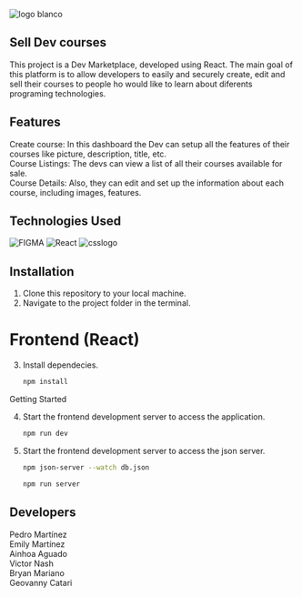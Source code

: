 ![logo blanco](https://github.com/AinhoaAguado/marketPlace/assets/135590740/c6688ea5-4043-4071-be03-5dfe3f5da1d4)

## Sell Dev courses
This project is a Dev Marketplace, developed using React. The main goal of this platform is to allow developers to easily and securely create, edit and sell their courses to people ho would like to learn about diferents programing technologies.

## Features
Create course: In this dashboard the Dev can setup all the features of their courses like picture, description, title, etc. <br>
Course Listings: The devs can view a list of all their courses available for sale. <br>
Course Details: Also, they can edit and set up the information about each course, including images, features.

## Technologies Used
![FIGMA](https://img.shields.io/badge/Figma-F24E1E?style=for-the-badge&logo=figma&logoColor=white)
![React](https://img.shields.io/badge/react-%2320232a.svg?style=for-the-badge&logo=react&logoColor=%2361DAFB)
![csslogo](https://img.shields.io/badge/CSS3-1572B6?style=for-the-badge&logo=css3&logoColor=white)




## Installation
1. Clone this repository to your local machine.
2. Navigate to the project folder in the terminal.

# Frontend (React)
3. Install dependecies.

    ```sh
    npm install
    ```

Getting Started

4. Start the frontend development server to access the application.
   
    ```sh
    npm run dev
    ```

5. Start the frontend development server to access the json server.
   
    ```sh
    npm json-server --watch db.json
    ```
    ```sh
    npm run server
    ```

## Developers
Pedro Martínez <br>
Emily Martínez <br>
Ainhoa Aguado  <br>
Victor Nash <br>
Bryan Mariano <br>
Geovanny Catari <br>